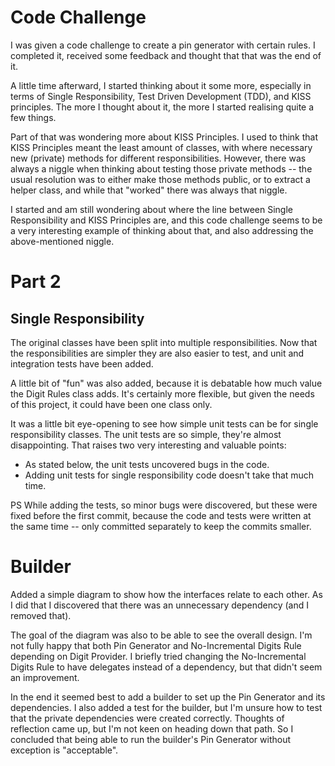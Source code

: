 # Code Challenge

I was given a code challenge to create a pin generator with certain rules. I completed it, received some feedback and thought that that was the end of it.

A little time afterward, I started thinking about it some more, especially in terms of Single Responsibility, Test Driven Development (TDD), and KISS principles. The more I thought about it, the more I started realising quite a few things.

Part of that was wondering more about KISS Principles. I used to think that KISS Principles meant the least amount of classes, with where necessary new (private) methods for different responsibilities. However, there was always a niggle when thinking about testing those private methods -- the usual resolution was to either make those methods public, or to extract a helper class, and while that "worked" there was always that niggle.

I started and am still wondering about where the line between Single Responsibility and KISS Principles are, and this code challenge seems to be a very interesting example of thinking about that, and also addressing the above-mentioned niggle.

# Part 2

## Single Responsibility

The original classes have been split into multiple responsibilities. Now that the responsibilities are simpler they are also easier to test, and unit and integration tests have been added.

A little bit of "fun" was also added, because it is debatable how much value the Digit Rules class adds. It's certainly more flexible, but given the needs of this project, it could have been one class only.

It was a little bit eye-opening to see how simple unit tests can be for single responsibility classes. The unit tests are so simple, they're almost disappointing. That raises two very interesting and valuable points:

- As stated below, the unit tests uncovered bugs in the code.
- Adding unit tests for single responsibility code doesn't take that much time.

PS While adding the tests, so minor bugs were discovered, but these were fixed before the first commit, because the code and tests were written at the same time -- only committed separately to keep the commits smaller.

# Builder

Added a simple diagram to show how the interfaces relate to each other. As I did that I discovered that there was an unnecessary dependency (and I removed that).

The goal of the diagram was also to be able to see the overall design. I'm not fully happy that both Pin Generator and No-Incremental Digits Rule depending on Digit Provider. I briefly tried changing the No-Incremental Digits Rule to have delegates instead of a dependency, but that didn't seem an improvement.

In the end it seemed best to add a builder to set up the Pin Generator and its dependencies. I also added a test for the builder, but I'm unsure how to test that the private dependencies were created correctly. Thoughts of reflection came up, but I'm not keen on heading down that path. So I concluded that being able to run the builder's Pin Generator without exception is "acceptable".